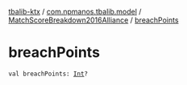 [tbalib-ktx](../../index.md) / [com.npmanos.tbalib.model](../index.md) / [MatchScoreBreakdown2016Alliance](index.md) / [breachPoints](./breach-points.md)

# breachPoints

`val breachPoints: `[`Int`](https://kotlinlang.org/api/latest/jvm/stdlib/kotlin/-int/index.html)`?`